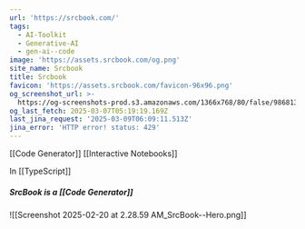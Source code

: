 ```yaml
---
url: 'https://srcbook.com/'
tags:
  - AI-Toolkit
  - Generative-AI
  - gen-ai--code
image: 'https://assets.srcbook.com/og.png'
site_name: Srcbook
title: Srcbook
favicon: 'https://assets.srcbook.com/favicon-96x96.png'
og_screenshot_url: >-
  https://og-screenshots-prod.s3.amazonaws.com/1366x768/80/false/986813a2f37df68634a3f133876a4cff7c95b474b6240ec78e2f60b7a17ad86c.jpeg
og_last_fetch: 2025-03-07T05:19:19.169Z
last_jina_request: '2025-03-09T06:09:11.513Z'
jina_error: 'HTTP error! status: 429'
---
```


[[Code Generator]]
[[Interactive Notebooks]]

In [[TypeScript]]

##### SrcBook is a [[Code Generator]]
![[Screenshot 2025-02-20 at 2.28.59 AM_SrcBook--Hero.png]]

